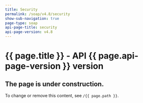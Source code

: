 ```yaml
---
title: Security
permalink: /soap/v4.8/security
show-sub-navigation: true 
page-type: soap
api-page-title: security
api-page-version: v4.8
---
```


# {{ page.title }} - API {{ page.api-page-version }} version

## The page is under construction.
To change or remove this content, see `/{{ page.path }}`.
